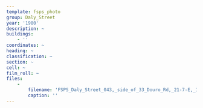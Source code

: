 ```yaml
---
template: fsps_photo
group: Daly_Street
year: '1980'
description: ~
buildings:
    - ''
coordinates: ~
heading: ~
classification: ~
section: ~
cell: ~
film_roll: ~
files:
    -
        filename: 'FSPS_Daly_Street_043,_side_of_33_Douro_Rd,_21-7-E,_1980.png'
        caption: ''
---
```

